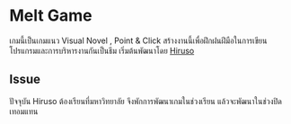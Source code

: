 # Melt Game
เกมนี้เป็นเกมแนว Visual Novel , Point & Click สร้างงานนี้เพื่อฝึกฝนฝีมือในการเขียนโปรแกรมและการบริหารงานกันเป็นธีม
เริ่มต้นพัฒนาโดย [Hiruso](https://github.com/Hiruso)

## Issue
ปัจจุบัน Hiruso ต้องเรียนที่มหาวิทยาลัย จึงพักการพัฒนาเกมในช่วงเรียน แล้วจะพัฒนาในช่วงปิดเทอมแทน
